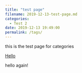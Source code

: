 ```yaml
---
title: "test page"
filename: 2019-12-13-test-page.md
categories:
  - Test 2
date: 2019-12-13 19:49:00
permalink: /tags/
---
```

 
this is the test page for categories

<A HREF="{{ site.url }}{{ site.baseurl }}/assets/html/hello.html"> Hello </A>

hello again!